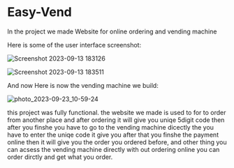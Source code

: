 # Easy-Vend

In the project we made Website for online ordering and vending machine 

Here is some of the user interface screenshot:

![Screenshot 2023-09-13 183126](https://github.com/hunde32/Easy-Vend/assets/132191382/9b70e3bc-ebd3-45e5-b530-7e9bc920121b)


![Screenshot 2023-09-13 183511](https://github.com/hunde32/Easy-Vend/assets/132191382/57efe5b8-c006-4251-8405-31ba7e432b5b)

And now Here is now the vending machine we build:

![photo_2023-09-23_10-59-24](https://github.com/hunde32/Easy-Vend/assets/132191382/006dd6b1-e4f2-4bab-9d3c-1853148a5d08)

this project was fully functional. the website we made is used to for to order from another place and after ordering it will give you uniqe 5digit code then after you finshe you have to go to the vending machine dicectly the you have to enter the uniqe code it give you after that you finshe the payment online then it will give you the order you ordered before, and other thing you can acsess the vending machine directly 
with out ordering online you can order dirctly and get what you order.

